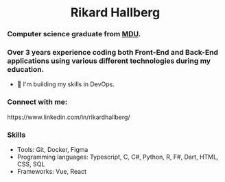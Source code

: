 <h1 align="center">Rikard Hallberg</h1>
<h3>Computer science graduate from <a href="https://www.mdu.se/en/malardalen-university">MDU</a>.</h3>
<h3>Over 3 years experience coding both Front-End and Back-End applications using various different technologies during my education.</h3>

- 🌱 I'm building my skills in DevOps.

<h3 align="left">Connect with me:</h3>
<p align="left">
https://www.linkedin.com/in/rikardhallberg/
</p>

<h3>Skills</h3>
<ul>
  <li>Tools: Git, Docker, Figma</li>
  <li>Programming languages: Typescript, C, C#, Python, R, F#, Dart, HTML, CSS, SQL</li>
  <li>Frameworks: Vue, React</li>
</ul>

<!---
rikhall1515/rikhall1515 is a ✨ special ✨ repository because its `README.md` (this file) appears on your GitHub profile.
You can click the Preview link to take a look at your changes.
--->
